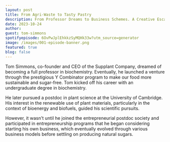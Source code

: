 ```yaml
---
layout: post
title: From Agri-Waste to Tasty Pastry
description: From Professor Dreams to Business Schemes. A Creative Escape
date: 2023-10-24
author: 
guest: tom-simmons
spotifyepisode: 6OvPwJplEhkkzSyMQHk33w?utm_source=generator
image: /images/001-episode-banner.png
featured: true
blog: false
---
```


Tom Simmons, co-founder and CEO of the Supplant Company, dreamed of becoming a full professor in biochemistry. Eventually, he launched a venture through the prestigious Y Combinator program to make our food more sustainable and sugar-free. Tom kicked off his career with an undergraduate degree in biochemistry.

He later pursued a postdoc in plant science at the University of Cambridge. His interest in the renewable use of plant materials, particularly in the context of bioenergy and biofuels, guided his scientific pursuits.

However, it wasn't until he joined the entrepreneurial postdoc society and participated in entrepreneurship programs that he began considering starting his own business, which eventually evolved through various business models before settling on producing natural sugars.


